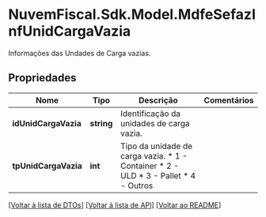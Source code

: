 # NuvemFiscal.Sdk.Model.MdfeSefazInfUnidCargaVazia
Informações das Undades de Carga vazias.

## Propriedades

Nome | Tipo | Descrição | Comentários
------------ | ------------- | ------------- | -------------
**idUnidCargaVazia** | **string** | Identificação da unidades de carga vazia. | 
**tpUnidCargaVazia** | **int** | Tipo da unidade de carga vazia.  * 1 - Container  * 2 - ULD  * 3 - Pallet  * 4 - Outros | 

[[Voltar à lista de DTOs]](../README.md#documentation-for-models) [[Voltar à lista de API]](../README.md#documentation-for-api-endpoints) [[Voltar ao README]](../README.md)

